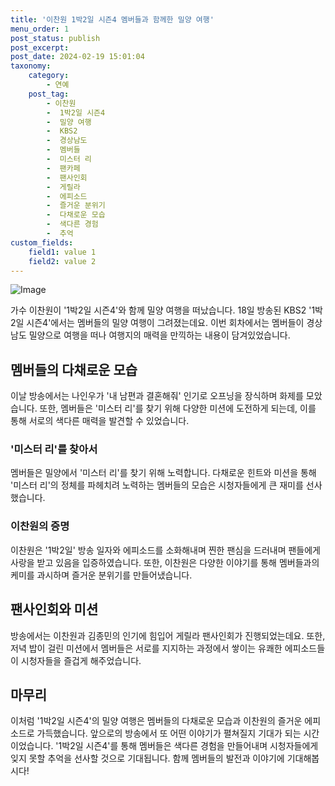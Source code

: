 ```yaml
---
title: '이찬원 1박2일 시즌4 멤버들과 함께한 밀양 여행'
menu_order: 1
post_status: publish
post_excerpt: 
post_date: 2024-02-19 15:01:04
taxonomy:
    category:
        - 연예
    post_tag:
        - 이찬원
        -  1박2일 시즌4
        -  밀양 여행
        -  KBS2
        -  경상남도
        -  멤버들
        -  미스터 리
        -  팬카페
        -  팬사인회
        -  게릴라
        -  에피소드
        -  즐거운 분위기
        -  다채로운 모습
        -  색다른 경험
        -  추억
custom_fields:
    field1: value 1
    field2: value 2
---
```


![Image](https://ssl.pstatic.net/mimgnews/image/109/2024/02/18/0005020057_001_20240218195004083.jpg?type=w540)

가수 이찬원이 '1박2일 시즌4'와 함께 밀양 여행을 떠났습니다. 18일 방송된 KBS2 '1박 2일 시즌4'에서는 멤버들의 밀양 여행이 그려졌는데요. 이번 회차에서는 멤버들이 경상남도 밀양으로 여행을 떠나 여행지의 매력을 만끽하는 내용이 담겨있었습니다.
## 멤버들의 다채로운 모습
이날 방송에서는 나인우가 '내 남편과 결혼해줘' 인기로 오프닝을 장식하며 화제를 모았습니다. 또한, 멤버들은 '미스터 리'를 찾기 위해 다양한 미션에 도전하게 되는데, 이를 통해 서로의 색다른 매력을 발견할 수 있었습니다. 
### '미스터 리'를 찾아서
멤버들은 밀양에서 '미스터 리'를 찾기 위해 노력합니다. 다채로운 힌트와 미션을 통해 '미스터 리'의 정체를 파헤치려 노력하는 멤버들의 모습은 시청자들에게 큰 재미를 선사했습니다. 
### 이찬원의 증명
이찬원은 '1박2일' 방송 일자와 에피소드를 소화해내며 찐한 팬심을 드러내며 팬들에게 사랑을 받고 있음을 입증하였습니다. 또한, 이찬원은 다양한 이야기를 통해 멤버들과의 케미를 과시하며 즐거운 분위기를 만들어냈습니다.
## 팬사인회와 미션
방송에서는 이찬원과 김종민의 인기에 힘입어 게릴라 팬사인회가 진행되었는데요. 또한, 저녁 밥이 걸린 미션에서 멤버들은 서로를 지지하는 과정에서 쌓이는 유쾌한 에피소드들이 시청자들을 즐겁게 해주었습니다.
## 마무리
이처럼 '1박2일 시즌4'의 밀양 여행은 멤버들의 다채로운 모습과 이찬원의 즐거운 에피소드로 가득했습니다. 앞으로의 방송에서 또 어떤 이야기가 펼쳐질지 기대가 되는 시간이었습니다. '1박2일 시즌4'를 통해 멤버들은 색다른 경험을 만들어내며 시청자들에게 잊지 못할 추억을 선사할 것으로 기대됩니다. 함께 멤버들의 발전과 이야기에 기대해봅시다!
